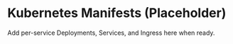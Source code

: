 # Kubernetes Manifests (Placeholder)

Add per-service Deployments, Services, and Ingress here when ready.







